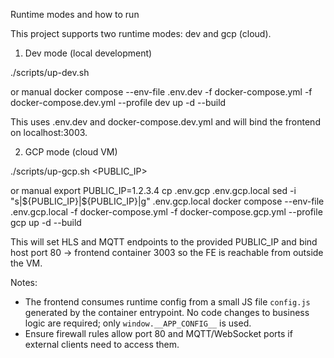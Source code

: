 Runtime modes and how to run

This project supports two runtime modes: dev and gcp (cloud).

1) Dev mode (local development)

  ./scripts/up-dev.sh

  or manual
  docker compose --env-file .env.dev -f docker-compose.yml -f docker-compose.dev.yml --profile dev up -d --build

This uses .env.dev and docker-compose.dev.yml and will bind the frontend on localhost:3003.

2) GCP mode (cloud VM)

  ./scripts/up-gcp.sh <PUBLIC_IP>

  or manual
  export PUBLIC_IP=1.2.3.4
cp .env.gcp .env.gcp.local
sed -i "s|\${PUBLIC_IP}|${PUBLIC_IP}|g" .env.gcp.local
docker compose --env-file .env.gcp.local -f docker-compose.yml -f docker-compose.gcp.yml --profile gcp up -d --build

This will set HLS and MQTT endpoints to the provided PUBLIC_IP and bind host port 80 -> frontend container 3003 so the FE is reachable from outside the VM.

Notes:
- The frontend consumes runtime config from a small JS file `config.js` generated by the container entrypoint. No code changes to business logic are required; only `window.__APP_CONFIG__` is used.
- Ensure firewall rules allow port 80 and MQTT/WebSocket ports if external clients need to access them.
